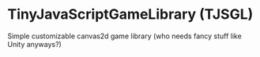 # TinyJavaScriptGameLibrary (TJSGL)
Simple customizable canvas2d game library (who needs fancy stuff like Unity anyways?)

